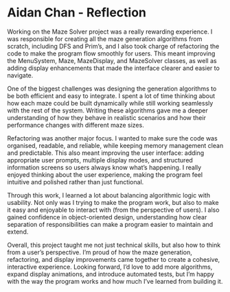 # Aidan Chan - Reflection

Working on the Maze Solver project was a really rewarding experience. I was responsible for creating all the maze generation algorithms from scratch, including DFS and Prim’s, and I also took charge of refactoring the code to make the program flow smoothly for users. This meant improving the MenuSystem, Maze, MazeDisplay, and MazeSolver classes, as well as adding display enhancements that made the interface clearer and easier to navigate.

One of the biggest challenges was designing the generation algorithms to be both efficient and easy to integrate. I spent a lot of time thinking about how each maze could be built dynamically while still working seamlessly with the rest of the system. Writing these algorithms gave me a deeper understanding of how they behave in realistic scenarios and how their performance changes with different maze sizes.

Refactoring was another major focus. I wanted to make sure the code was organised, readable, and reliable, while keeping memory management clean and predictable. This also meant improving the user interface: adding appropriate user prompts, multiple display modes, and structured information screens so users always know what’s happening. I really enjoyed thinking about the user experience, making the program feel intuitive and polished rather than just functional.

Through this work, I learned a lot about balancing algorithmic logic with usability. Not only was I trying to make the program work, but also to make it easy and enjoyable to interact with (from the perspective of users). I also gained confidence in object-oriented design, understanding how clear separation of responsibilities can make a program easier to maintain and extend.

Overall, this project taught me not just technical skills, but also how to think from a user’s perspective. I’m proud of how the maze generation, refactoring, and display improvements came together to create a cohesive, interactive experience. Looking forward, I’d love to add more algorithms, expand display animations, and introduce automated tests, but I’m happy with the way the program works and how much I’ve learned from building it.